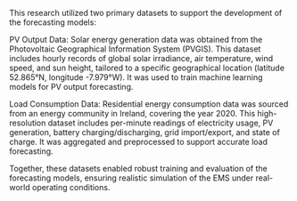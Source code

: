 This research utilized two primary datasets to support the development of the forecasting models:

PV Output Data:
Solar energy generation data was obtained from the Photovoltaic Geographical Information System (PVGIS). This dataset includes hourly records of global 
solar irradiance, air temperature, wind speed, and sun height, tailored to a specific geographical location (latitude 52.865°N, longitude -7.979°W). 
It was used to train machine learning models for PV output forecasting.

Load Consumption Data:
Residential energy consumption data was sourced from an energy community in Ireland, covering the year 2020. This high-resolution dataset includes per-minute 
readings of electricity usage, PV generation, battery charging/discharging, grid import/export, and state of charge. It was aggregated and preprocessed to 
support accurate load forecasting.

Together, these datasets enabled robust training and evaluation of the forecasting models, ensuring realistic simulation of the EMS under real-world operating conditions.
